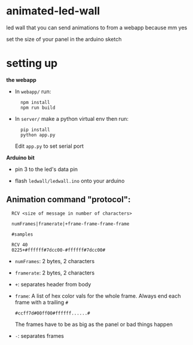# animated-led-wall
led wall that you can send animations to from a webapp
because mm yes

set the size of your panel in the arduino sketch
# setting up

**the webapp**

- In `webapp/` run:

  ```shell
    npm install
    npm run build
  ```

- In `server/` make a python virtual env then run:

  ```shell
    pip install
    python app.py
  ```

  Edit `app.py` to set serial port

**Arduino bit**

- pin 3 to the led's data pin

- flash `ledwall/ledwall.ino` onto your arduino

## Animation command "protocol":

```
  RCV <size of message in number of characters>

  numFrames|framerate|+frame-frame-frame-frame

  #samples

  RCV 40
  0225+#ffffff#7dcc00-#ffffff#7dcc00#
```

- `numFrames`:  2 bytes, 2 characters

- `framerate`: 2 bytes, 2 characters

- `+`: separates header from body

- `frame`:
  A list of hex color vals for the whole frame.
  Always end each frame with a trailing `#`

  `#ccff7d#00ff00#ffffff......#`

  The frames have to be as big as the panel or bad things happen

- `-`: separates frames

